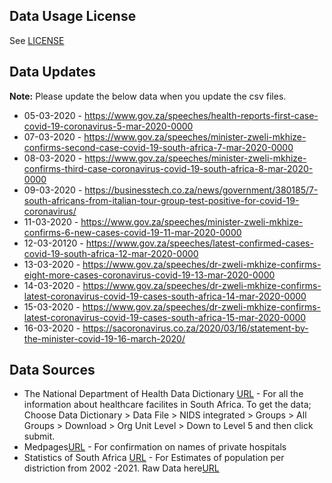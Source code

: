 ## Data Usage License
See [LICENSE](LICENSE.md)
## Data Updates

**Note:** Please update the below data when you update the csv files.

* 05-03-2020 - https://www.gov.za/speeches/health-reports-first-case-covid-19-coronavirus-5-mar-2020-0000
* 07-03-2020 - https://www.gov.za/speeches/minister-zweli-mkhize-confirms-second-case-covid-19-south-africa-7-mar-2020-0000
* 08-03-2020 - https://www.gov.za/speeches/minister-zweli-mkhize-confirms-third-case-coronavirus-covid-19-south-africa-8-mar-2020-0000
* 09-03-2020 - https://businesstech.co.za/news/government/380185/7-south-africans-from-italian-tour-group-test-positive-for-covid-19-coronavirus/
* 11-03-2020 - https://www.gov.za/speeches/minister-zweli-mkhize-confirms-6-new-cases-covid-19-11-mar-2020-0000
* 12-03-20120 - https://www.gov.za/speeches/latest-confirmed-cases-covid-19-south-africa-12-mar-2020-0000
* 13-03-2020 - https://www.gov.za/speeches/dr-zweli-mkhize-confirms-eight-more-cases-coronavirus-covid-19-13-mar-2020-0000
* 14-03-2020 - https://www.gov.za/speeches/dr-zweli-mkhize-confirms-latest-coronavirus-covid-19-cases-south-africa-14-mar-2020-0000
* 15-03-2020 - https://www.gov.za/speeches/dr-zweli-mkhize-confirms-latest-coronavirus-covid-19-cases-south-africa-15-mar-2020-0000
* 16-03-2020 - https://sacoronavirus.co.za/2020/03/16/statement-by-the-minister-covid-19-16-march-2020/

## Data Sources

* The National Department of Health Data Dictionary [URL](https://dd.dhmis.org/) - For all the information about healthcare facilites in South Africa. To get the data; Choose Data Dictionary > Data File > NIDS integrated > Groups > All Groups > Download > Org Unit Level > Down to Level 5 and then click submit.
* Medpages[URL](https://www.medpages.info/sf/index.php?page=homepage) - For confirmation on names of private hospitals
* Statistics of South Africa [URL](http://www.statssa.gov.za/) - For Estimates of population per distriction from 2002 -2021. Raw Data here[URL](https://github.com/elolelo/DataProject/blob/master/za_PopEstimates_Districts_StatsSA_WithFinYears_Jan17_coded.csv)
 
